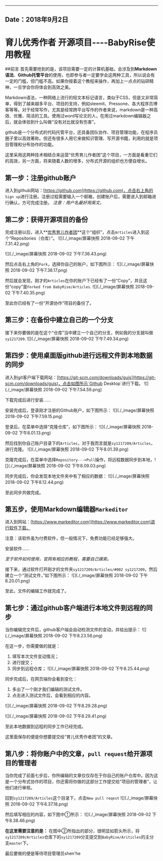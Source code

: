 
---
Date：2018年9月2日
---

# 育儿优秀作者 开源项目----BabyRise使用教程

##前言
首先需要抢到的是，该项目需要一定的计算机基础，会涉及到**Markdown语法**、**Github托管平台**的使用，也即参与者一定要学会这两种工具，所以说会有一定的门槛，但门槛不高。如果你按着这个教程来操作，再加上一点点的钻研精神，一旦学会你将体会到高效之美。

Markdown语法，一种网络上流行的轻文本标记语言，类似于CSS，但是又非常简单，得到了越来越多平台、项目的支持，例如steemit、Pressone、各大程序员博客等等。对于经常写作，尤其是经常跨平台写作的作者来说，markdown是一种高效、优雅、简洁的工具。使用过word写论文的人，在用过markdown编辑器之后，就会体验到什么叫做“没有对比就没有伤害”。

github是一个分布式的代码托管平台，还具备团队协作、项目管理功能，在程序员圈子里以高效著称。但还有很多人用它来做知识管理、写开源书籍，利用的就是项目管理和分布协作的功能。

这里采用这两种技术相结合来运营“优秀育儿作者团”这个项目，一方面是看重它们的高效，另一方面，将来随着人数的增多，分布式开源的组织也方便自增长。

## 第一步：注册github账户
进入到github网站：[https://github.com](https://github.com)，点击右上角的 `Sign up`进行注册。注册过程需要输入一个邮箱，创建账户后，需要进入到邮箱进行确认，方可完成注册。
*注意：用户名最好用英文。*

## 第二步：获得开源项目的备份
完成注册以后，进入**[优秀育儿作者团](https://github.com/BabyRise)**这个“组织”，点击`Articles`进入到这个“Repositories（仓库）”。
![](./_image/屏幕快照 2018-09-02 下午7.31.42.png)

![](./_image/屏幕快照 2018-09-02 下午7.36.43.png)

然后点击右上角的`Fork`，选择你自己的账户，如下图所示：
![](./_image/屏幕快照 2018-09-02 下午7.38.17.png)

然后就会发现，刚才的`Articles`在你的账户下已经有了一份“Copy”，并且这份“copy”是`Forked from BabyRise/Articles`.
![](./_image/屏幕快照 2018-09-02 下午7.40.35.png)

至此你已经有了一份“开源协作”项目的备份了。
## 第三步：在备份中建立自己的一个分支
接下来你要做的是在这个“仓库”当中建立一个自己的分支，例如我的分支就叫做`sy1217209`.
![](./_image/屏幕快照 2018-09-02 下午7.49.34.png)

## 第四步：使用桌面版github进行远程文件到本地数据的同步

进入到git客户端下载网站：[https://git-scm.com/downloads/guis](https://git-scm.com/downloads/guis)，点击如图所示`Github Desktop`进行下载。
![](./_image/屏幕快照 2018-09-02 下午7.54.59.png)

下载完成后进行安装……

安装完成后，登录刚才注册的Github账户，如下图所示：
![](./_image/屏幕快照 2018-09-02 下午7.59.15.png)

登录后，在菜单中选择“克隆仓库”，如下图所示：
![](./_image/屏幕快照 2018-09-02 下午8.01.13.png)

然后找到你自己账户目录下的`Articles`，对于我而言就是`sy1217209/Articles`，进行克隆。
![](./_image/屏幕快照 2018-09-02 下午8.01.39.png)

克隆完成后，在菜单中选择`Repository--->Pull`操作，将远程数据同步到本地，![](./_image/屏幕快照 2018-09-02 下午8.09.03.png)

同步完成后，你会发现本地文件夹中有了相应的数据：
![](./_image/屏幕快照 2018-09-02 下午8.12.44.png)

至此同步共做完成。

## 第五步，使用Markdown编辑器`Markeditor`
进入到网站：[https://www.markeditor.com](https://www.markeditor.com)进行软件下载。

注意：该软件虽为付费软件，但一般情况下，免费功能已经足够强大。

安装软件……

*至于软件如何使用，官网有相应的教程，需要自己摸索。*

接下来，通过软件打开刚才的文件夹`sy1217209/Articles/#002 sy1217209`，然后建立一个“测试文件，”如下图所示：
![](./_image/屏幕快照 2018-09-02 下午8.20.01.png)

至此，文件的编辑工作就完成了。

## 第七步：通过github客户端进行本地文件到远程的同步
当你编辑完文件后，github客户端会自动检测文件的变动，并给出提示：
![](./_image/屏幕快照 2018-09-02 下午8.23.56.png)

在这一步，你需要做的就是：
1. 填写本次文件变动情况；
2. 进行提交；
3. 同步到远程仓库；
![](./_image/屏幕快照 2018-09-02 下午8.25.44.png)

同步完成后，在网页端你会看到变化：
1. 多出了一个刚才我们编辑的测试文件。
2. 点击进入测试文件后，会看到相应的内容。

![](./_image/屏幕快照 2018-09-02 下午8.29.28.png)

![](./_image/屏幕快照 2018-09-02 下午8.29.41.png)

至此本地数据到远程的同步工作已经完成。

这里面保存的便是你想要提交给“育儿优秀作者团”的文章。

## 第八步：将你账户中的文章，`pull request`给开源项目的管理者

当你完成了前面七步后，你所编辑的文章仅仅存在于你自己的账户仓库中。因为这是一个分布式协作的项目，你还需将你做的这部分工作提交给“项目的管理者”，让他们进行审核。

回到`sy1217209/Articles`这个目录下，点击`New pull reqest`
![](./_image/屏幕快照 2018-09-02 下午8.37.18.png)

然后填写相应的内容，如下图中①所示：
![](./_image/屏幕快照 2018-09-02 下午8.38.46.png)

**在这里需要注意的是：**
在图中②所指出的部分，很明显如箭头所示，将`sy1217209/Articles`仓库下的`sy1217209`分支提交到`BabyRise/Ariticles`的主分支`master`下。

最后要做的便是等待项目管理员shen'he